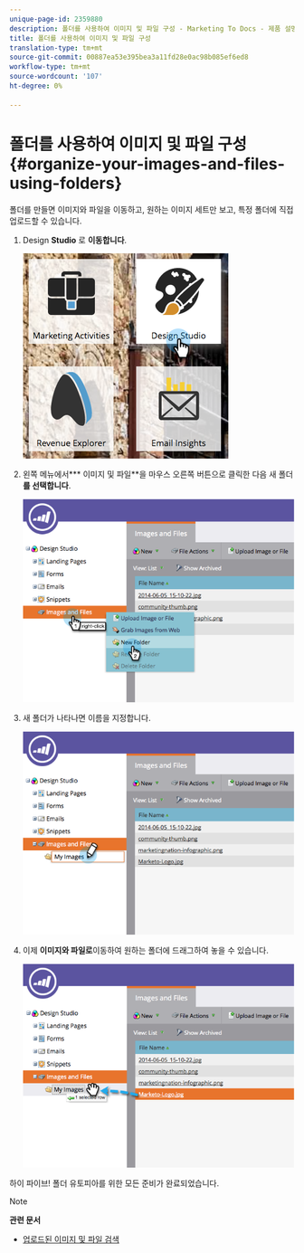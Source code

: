 ```yaml
---
unique-page-id: 2359880
description: 폴더를 사용하여 이미지 및 파일 구성 - Marketing To Docs - 제품 설명서
title: 폴더를 사용하여 이미지 및 파일 구성
translation-type: tm+mt
source-git-commit: 00887ea53e395bea3a11fd28e0ac98b085ef6ed8
workflow-type: tm+mt
source-wordcount: '107'
ht-degree: 0%

---
```



# 폴더를 사용하여 이미지 및 파일 구성 {#organize-your-images-and-files-using-folders}

폴더를 만들면 이미지와 파일을 이동하고, 원하는 이미지 세트만 보고, 특정 폴더에 직접 업로드할 수 있습니다.

1. Design **Studio** 로 **이동합니다**.

   ![](assets/designstudio-7.png)

1. 왼쪽 메뉴에서*** 이미지 및 파일**을 마우스 오른쪽 버튼으로 클릭한 다음 새 폴더 **를 선택합니다**.

   ![](assets/image2014-9-16-11-3a25-3a45.png)

1. 새 폴더가 나타나면 이름을 지정합니다.

   ![](assets/image2014-9-16-11-3a25-3a53.png)

1. 이제 **이미지와 파일로**&#x200B;이동하여 원하는 폴더에 드래그하여 놓을 수 있습니다.

   ![](assets/image2014-9-16-11-3a26-3a0.png)

하이 파이브! 폴더 유토피아를 위한 모든 준비가 완료되었습니다.

>[!NOTE]
>
>**관련 문서**
>
>* [업로드된 이미지 및 파일 검색](search-uploaded-images-and-files.md)

>



